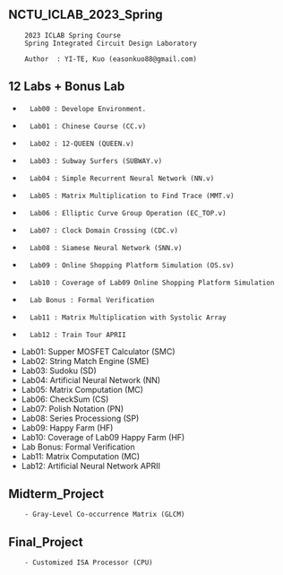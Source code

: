 ## NCTU_ICLAB_2023_Spring

        2023 ICLAB Spring Course
        Spring Integrated Circuit Design Laboratory
        
        Author  : YI-TE, Kuo (easonkuo88@gmail.com) 


## 12 Labs + Bonus Lab
  -       Lab00 : Develope Environment.
  -       Lab01 : Chinese Course (CC.v)
  -       Lab02 : 12-QUEEN (QUEEN.v)
  -       Lab03 : Subway Surfers (SUBWAY.v)
  -       Lab04 : Simple Recurrent Neural Network (NN.v)
  -       Lab05 : Matrix Multiplication to Find Trace (MMT.v)
  -       Lab06 : Elliptic Curve Group Operation (EC_TOP.v)
  -       Lab07 : Clock Domain Crossing (CDC.v)
  -       Lab08 : Siamese Neural Network (SNN.v)
  -       Lab09 : Online Shopping Platform Simulation (OS.sv)
  -       Lab10 : Coverage of Lab09 Online Shopping Platform Simulation
  -       Lab Bonus : Formal Verification
  -       Lab11 : Matrix Multiplication with Systolic Array 
  -       Lab12 : Train Tour APRII
   
 
 - Lab01: Supper MOSFET Calculator (SMC)
- Lab02: String Match Engine (SME)
- Lab03: Sudoku (SD)
- Lab04: Artificial Neural Network (NN)
- Lab05: Matrix Computation (MC)
- Lab06: CheckSum (CS)
- Lab07: Polish Notation (PN)
- Lab08: Series Processiong (SP)
- Lab09: Happy Farm (HF)
- Lab10: Coverage of Lab09 Happy Farm (HF)
- Lab Bonus: Formal Verification
- Lab11: Matrix Computation (MC)
- Lab12: Artificial Neural Network APRII
##
## Midterm_Project
        - Gray-Level Co-occurrence Matrix (GLCM)
##

## Final_Project
        - Customized ISA Processor (CPU)
##

